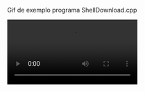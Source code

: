 Gif de exemplo programa ShellDownload.cpp

![grab-landing-page](https://andreyquerino.com/andrey/demostracao.mp4)
